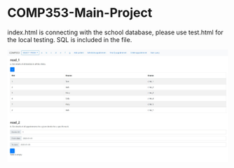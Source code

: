 # COMP353-Main-Project

index.html is connecting with the school database, please use test.html for the local testing. SQL is included in the file.

![Image](https://github.com/Ming424/COMP353-Main-Project/blob/master/Annotation%202020-09-15%20202438.jpg?raw=true)
